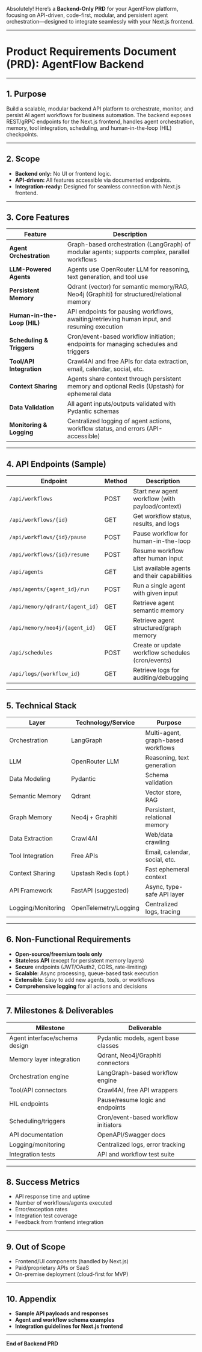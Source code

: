 Absolutely! Here’s a **Backend-Only PRD** for your AgentFlow platform, focusing on API-driven, code-first, modular, and persistent agent orchestration—designed to integrate seamlessly with your Next.js frontend.

---

# Product Requirements Document (PRD): AgentFlow Backend

---

## 1. Purpose

Build a scalable, modular backend API platform to orchestrate, monitor, and persist AI agent workflows for business automation. The backend exposes REST/gRPC endpoints for the Next.js frontend, handles agent orchestration, memory, tool integration, scheduling, and human-in-the-loop (HIL) checkpoints.

---

## 2. Scope

- **Backend only:** No UI or frontend logic.
- **API-driven:** All features accessible via documented endpoints.
- **Integration-ready:** Designed for seamless connection with Next.js frontend.

---

## 3. Core Features

| Feature                        | Description                                                                                   |
|--------------------------------|----------------------------------------------------------------------------------------------|
| **Agent Orchestration**        | Graph-based orchestration (LangGraph) of modular agents; supports complex, parallel workflows |
| **LLM-Powered Agents**         | Agents use OpenRouter LLM for reasoning, text generation, and tool use                        |
| **Persistent Memory**          | Qdrant (vector) for semantic memory/RAG, Neo4j (Graphiti) for structured/relational memory   |
| **Human-in-the-Loop (HIL)**    | API endpoints for pausing workflows, awaiting/retrieving human input, and resuming execution  |
| **Scheduling & Triggers**      | Cron/event-based workflow initiation; endpoints for managing schedules and triggers           |
| **Tool/API Integration**       | Crawl4AI and free APIs for data extraction, email, calendar, social, etc.                     |
| **Context Sharing**            | Agents share context through persistent memory and optional Redis (Upstash) for ephemeral data|
| **Data Validation**            | All agent inputs/outputs validated with Pydantic schemas                                      |
| **Monitoring & Logging**       | Centralized logging of agent actions, workflow status, and errors (API-accessible)           |

---

## 4. API Endpoints (Sample)

| Endpoint                               | Method | Description                                           |
|-----------------------------------------|--------|-------------------------------------------------------|
| `/api/workflows`                       | POST   | Start new agent workflow (with payload/context)        |
| `/api/workflows/{id}`                  | GET    | Get workflow status, results, and logs                 |
| `/api/workflows/{id}/pause`            | POST   | Pause workflow for human-in-the-loop                   |
| `/api/workflows/{id}/resume`           | POST   | Resume workflow after human input                      |
| `/api/agents`                          | GET    | List available agents and their capabilities           |
| `/api/agents/{agent_id}/run`           | POST   | Run a single agent with given input                    |
| `/api/memory/qdrant/{agent_id}`        | GET    | Retrieve agent semantic memory                         |
| `/api/memory/neo4j/{agent_id}`         | GET    | Retrieve agent structured/graph memory                 |
| `/api/schedules`                       | POST   | Create or update workflow schedules (cron/events)      |
| `/api/logs/{workflow_id}`              | GET    | Retrieve logs for auditing/debugging                   |

---

## 5. Technical Stack

| Layer             | Technology/Service      | Purpose                                |
|-------------------|------------------------|----------------------------------------|
| Orchestration     | LangGraph              | Multi-agent, graph-based workflows     |
| LLM               | OpenRouter LLM         | Reasoning, text generation             |
| Data Modeling     | Pydantic               | Schema validation                      |
| Semantic Memory   | Qdrant                 | Vector store, RAG                      |
| Graph Memory      | Neo4j + Graphiti       | Persistent, relational memory          |
| Data Extraction   | Crawl4AI               | Web/data crawling                      |
| Tool Integration  | Free APIs              | Email, calendar, social, etc.          |
| Context Sharing   | Upstash Redis (opt.)   | Fast ephemeral context                 |
| API Framework     | FastAPI (suggested)    | Async, type-safe API layer             |
| Logging/Monitoring| OpenTelemetry/Logging  | Centralized logs, tracing              |

---

## 6. Non-Functional Requirements

- **Open-source/freemium tools only**
- **Stateless API** (except for persistent memory layers)
- **Secure** endpoints (JWT/OAuth2, CORS, rate-limiting)
- **Scalable**: Async processing, queue-based task execution
- **Extensible**: Easy to add new agents, tools, or workflows
- **Comprehensive logging** for all actions and decisions

---

## 7. Milestones & Deliverables

| Milestone                       | Deliverable                                   |
|---------------------------------|-----------------------------------------------|
| Agent interface/schema design   | Pydantic models, agent base classes           |
| Memory layer integration        | Qdrant, Neo4j/Graphiti connectors             |
| Orchestration engine            | LangGraph-based workflow engine               |
| Tool/API connectors             | Crawl4AI, free API wrappers                   |
| HIL endpoints                   | Pause/resume logic and endpoints              |
| Scheduling/triggers             | Cron/event-based workflow initiators          |
| API documentation               | OpenAPI/Swagger docs                          |
| Logging/monitoring              | Centralized logs, error tracking              |
| Integration tests               | API and workflow test suite                   |

---

## 8. Success Metrics

- API response time and uptime
- Number of workflows/agents executed
- Error/exception rates
- Integration test coverage
- Feedback from frontend integration

---

## 9. Out of Scope

- Frontend/UI components (handled by Next.js)
- Paid/proprietary APIs or SaaS
- On-premise deployment (cloud-first for MVP)

---

## 10. Appendix

- **Sample API payloads and responses**
- **Agent and workflow schema examples**
- **Integration guidelines for Next.js frontend**

---

**End of Backend PRD**
